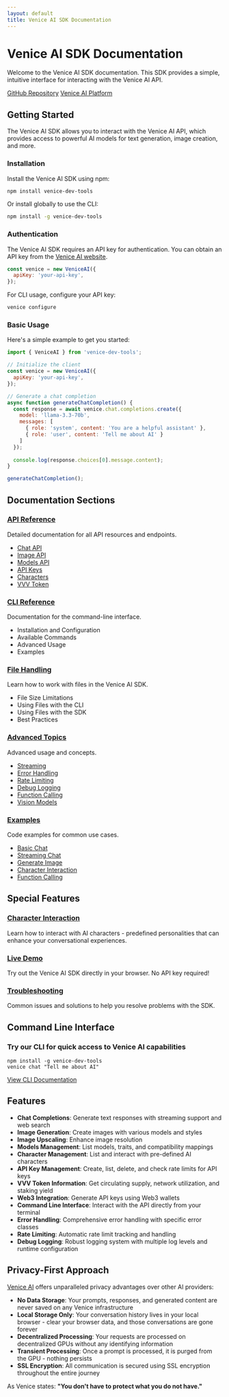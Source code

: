 ```yaml
---
layout: default
title: Venice AI SDK Documentation
---
```


# Venice AI SDK Documentation

Welcome to the Venice AI SDK documentation. This SDK provides a simple, intuitive interface for interacting with the Venice AI API.

<div class="project-links">
  <a href="https://github.com/georgeglarson/venice-dev-tools" class="project-button">GitHub Repository</a>
  <a href="https://venice.ai/?ref=VB8W1j" class="project-button">Venice AI Platform</a>
</div>

## Getting Started

The Venice AI SDK allows you to interact with the Venice AI API, which provides access to powerful AI models for text generation, image creation, and more.

### Installation

Install the Venice AI SDK using npm:

```bash
npm install venice-dev-tools
```

Or install globally to use the CLI:

```bash
npm install -g venice-dev-tools
```

### Authentication

The Venice AI SDK requires an API key for authentication. You can obtain an API key from the [Venice AI website](https://venice.ai/settings/api?ref=VB8W1j).

```javascript
const venice = new VeniceAI({
  apiKey: 'your-api-key',
});
```

For CLI usage, configure your API key:

```bash
venice configure
```

### Basic Usage

Here's a simple example to get you started:

```javascript
import { VeniceAI } from 'venice-dev-tools';

// Initialize the client
const venice = new VeniceAI({
  apiKey: 'your-api-key',
});

// Generate a chat completion
async function generateChatCompletion() {
  const response = await venice.chat.completions.create({
    model: 'llama-3.3-70b',
    messages: [
      { role: 'system', content: 'You are a helpful assistant' },
      { role: 'user', content: 'Tell me about AI' }
    ]
  });
  
  console.log(response.choices[0].message.content);
}

generateChatCompletion();
```

## Documentation Sections

<div class="doc-sections">
  <div class="doc-section">
    <h3><a href="/venice-dev-tools/documentation/api-reference/">API Reference</a></h3>
    <p>Detailed documentation for all API resources and endpoints.</p>
    <ul>
      <li><a href="/venice-dev-tools/documentation/api-reference/#chat">Chat API</a></li>
      <li><a href="/venice-dev-tools/documentation/api-reference/#image">Image API</a></li>
      <li><a href="/venice-dev-tools/documentation/api-reference/#models">Models API</a></li>
      <li><a href="/venice-dev-tools/documentation/api-reference/#api-keys">API Keys</a></li>
      <li><a href="/venice-dev-tools/documentation/api-reference/#characters">Characters</a></li>
      <li><a href="/venice-dev-tools/documentation/api-reference/#vvv-token">VVV Token</a></li>
    </ul>
  </div>
  
  <div class="doc-section">
    <h3><a href="/venice-dev-tools/cli">CLI Reference</a></h3>
    <p>Documentation for the command-line interface.</p>
    <ul>
      <li>Installation and Configuration</li>
      <li>Available Commands</li>
      <li>Advanced Usage</li>
      <li>Examples</li>
    </ul>
  </div>
  
  <div class="doc-section">
    <h3><a href="/venice-dev-tools/file-handling">File Handling</a></h3>
    <p>Learn how to work with files in the Venice AI SDK.</p>
    <ul>
      <li>File Size Limitations</li>
      <li>Using Files with the CLI</li>
      <li>Using Files with the SDK</li>
      <li>Best Practices</li>
    </ul>
  </div>
  
  <div class="doc-section">
    <h3><a href="/venice-dev-tools/documentation/advanced/">Advanced Topics</a></h3>
    <p>Advanced usage and concepts.</p>
    <ul>
      <li><a href="/venice-dev-tools/documentation/advanced/#streaming-implementation">Streaming</a></li>
      <li><a href="/venice-dev-tools/documentation/advanced/#error-handling">Error Handling</a></li>
      <li><a href="/venice-dev-tools/documentation/advanced/#rate-limiting">Rate Limiting</a></li>
      <li><a href="/venice-dev-tools/documentation/advanced/#debug-logging">Debug Logging</a></li>
      <li><a href="/venice-dev-tools/documentation/advanced/#function-calling">Function Calling</a></li>
      <li><a href="/venice-dev-tools/documentation/advanced/#vision-models">Vision Models</a></li>
    </ul>
  </div>
  
  <div class="doc-section">
    <h3><a href="/venice-dev-tools/documentation/examples/">Examples</a></h3>
    <p>Code examples for common use cases.</p>
    <ul>
      <li><a href="/venice-dev-tools/documentation/examples/#basic-chat">Basic Chat</a></li>
      <li><a href="/venice-dev-tools/documentation/examples/#streaming-chat">Streaming Chat</a></li>
      <li><a href="/venice-dev-tools/documentation/examples/#generate-image">Generate Image</a></li>
      <li><a href="/venice-dev-tools/documentation/examples/#character-interaction">Character Interaction</a></li>
      <li><a href="/venice-dev-tools/documentation/examples/#function-calling">Function Calling</a></li>
    </ul>
  </div>
</div>

## Special Features

<div class="feature-sections">
  <div class="feature-section">
    <h3><a href="/venice-dev-tools/character-interaction">Character Interaction</a></h3>
    <p>Learn how to interact with AI characters - predefined personalities that can enhance your conversational experiences.</p>
  </div>
  
  <div class="feature-section">
    <h3><a href="/venice-dev-tools/demo">Live Demo</a></h3>
    <p>Try out the Venice AI SDK directly in your browser. No API key required!</p>
  </div>
  
  <div class="feature-section">
    <h3><a href="/venice-dev-tools/documentation/troubleshooting">Troubleshooting</a></h3>
    <p>Common issues and solutions to help you resolve problems with the SDK.</p>
  </div>
</div>

## Command Line Interface

<div class="cli-highlight">
  <h3>Try our CLI for quick access to Venice AI capabilities</h3>
  <pre><code>npm install -g venice-dev-tools
venice chat "Tell me about AI"</code></pre>
  <a href="/venice-dev-tools/cli" class="cli-button">View CLI Documentation</a>
</div>

## Features

- **Chat Completions**: Generate text responses with streaming support and web search
- **Image Generation**: Create images with various models and styles
- **Image Upscaling**: Enhance image resolution
- **Models Management**: List models, traits, and compatibility mappings
- **Character Management**: List and interact with pre-defined AI characters
- **API Key Management**: Create, list, delete, and check rate limits for API keys
- **VVV Token Information**: Get circulating supply, network utilization, and staking yield
- **Web3 Integration**: Generate API keys using Web3 wallets
- **Command Line Interface**: Interact with the API directly from your terminal
- **Error Handling**: Comprehensive error handling with specific error classes
- **Rate Limiting**: Automatic rate limit tracking and handling
- **Debug Logging**: Robust logging system with multiple log levels and runtime configuration

## Privacy-First Approach

[Venice AI](https://venice.ai/sign-up?ref=VB8W1j) offers unparalleled privacy advantages over other AI providers:

- **No Data Storage**: Your prompts, responses, and generated content are never saved on any Venice infrastructure
- **Local Storage Only**: Your conversation history lives in your local browser - clear your browser data, and those conversations are gone forever
- **Decentralized Processing**: Your requests are processed on decentralized GPUs without any identifying information
- **Transient Processing**: Once a prompt is processed, it is purged from the GPU - nothing persists
- **SSL Encryption**: All communication is secured using SSL encryption throughout the entire journey

As Venice states: **"You don't have to protect what you do not have."**